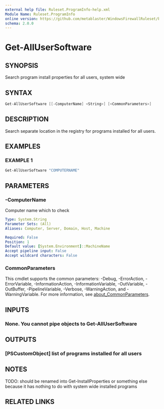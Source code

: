 ```yaml
---
external help file: Ruleset.ProgramInfo-help.xml
Module Name: Ruleset.ProgramInfo
online version: https://github.com/metablaster/WindowsFirewallRuleset/blob/master/Modules/Ruleset.ProgramInfo/Help/en-US/Get-AllUserSoftware.md
schema: 2.0.0
---
```


# Get-AllUserSoftware

## SYNOPSIS

Search program install properties for all users, system wide

## SYNTAX

```powershell
Get-AllUserSoftware [[-ComputerName] <String>] [<CommonParameters>]
```

## DESCRIPTION

Search separate location in the registry for programs installed for all users.

## EXAMPLES

### EXAMPLE 1

```powershell
Get-AllUserSoftware "COMPUTERNAME"
```

## PARAMETERS

### -ComputerName

Computer name which to check

```yaml
Type: System.String
Parameter Sets: (All)
Aliases: Computer, Server, Domain, Host, Machine

Required: False
Position: 1
Default value: [System.Environment]::MachineName
Accept pipeline input: False
Accept wildcard characters: False
```

### CommonParameters

This cmdlet supports the common parameters: -Debug, -ErrorAction, -ErrorVariable, -InformationAction, -InformationVariable, -OutVariable, -OutBuffer, -PipelineVariable, -Verbose, -WarningAction, and -WarningVariable. For more information, see [about_CommonParameters](http://go.microsoft.com/fwlink/?LinkID=113216).

## INPUTS

### None. You cannot pipe objects to Get-AllUserSoftware

## OUTPUTS

### [PSCustomObject] list of programs installed for all users

## NOTES

TODO: should be renamed into Get-InstallProperties or something else because it has nothing to do
with system wide installed programs

## RELATED LINKS
